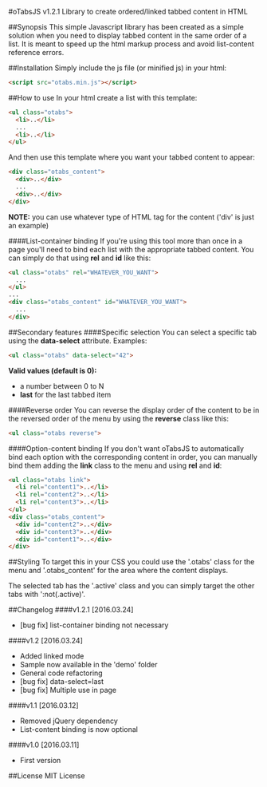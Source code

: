 #oTabsJS v1.2.1
Library to create ordered/linked tabbed content in HTML

##Synopsis
This simple Javascript library has been created as a simple solution when you need to display tabbed content in the same order of a list. It is meant to speed up the html markup process and avoid list-content reference errors.

##Installation
Simply include the js file (or minified js) in your html:
```html
<script src="otabs.min.js"></script>
```

##How to use
In your html create a list with this template:
```html
<ul class="otabs">
  <li>..</li>
  ...
  <li>..</li>
</ul>
```
And then use this template where you want your tabbed content to appear:
```html
<div class="otabs_content">
  <div>..</div>
  ...
  <div>..</div>
</div>
```
<b>NOTE:</b> you can use whatever type of HTML tag for the content ('div' is just an example)

####List-container binding
If you're using this tool more than once in a page you'll need to bind each list with the appropriate tabbed content. You can simply do that using <b>rel</b> and <b>id</b> like this:
```html
<ul class="otabs" rel="WHATEVER_YOU_WANT">
  ...
</ul>
...
<div class="otabs_content" id="WHATEVER_YOU_WANT">
  ...
</div>
```


##Secondary features
####Specific selection
You can select a specific tab using the <b>data-select</b> attribute. Examples:
```html
<ul class="otabs" data-select="42">
```
<b>Valid values (default is 0):</b>
<ul>
  <li>a number between 0 to N</li>
  <li><b>last</b> for the last tabbed item</li>
</ul>

####Reverse order
You can reverse the display order of the content to be in the reversed order of the menu by using the <b>reverse</b> class like this:
```html
<ul class="otabs reverse">
```

####Option-content binding
If you don't want oTabsJS to automatically bind each option with the corresponding content in order, you can manually bind them adding the <b>link</b> class to the menu and using <b>rel</b> and <b>id</b>:
```html
<ul class="otabs link">
  <li rel="content1">..</li>
  <li rel="content2">..</li>
  <li rel="content3">..</li>
</ul>
<div class="otabs_content">
  <div id="content2">..</div>
  <div id="content3">..</div>
  <div id="content1">..</div>
</div>
```

##Styling
To target this in your CSS you could use the '.otabs' class for the menu and '.otabs_content' for the area where the content displays.

The selected tab has the '.active' class and you can simply target the other tabs with ':not(.active)'.

##Changelog
####v1.2.1 [2016.03.24]
<ul>
  <li>[bug fix] list-container binding not necessary</li>
</ul>
####v1.2 [2016.03.24]
<ul>
  <li>Added linked mode</li>
  <li>Sample now available in the 'demo' folder</li>
  <li>General code refactoring</li>
  <li>[bug fix] data-select=last</li>
  <li>[bug fix] Multiple use in page</li>
</ul>
####v1.1 [2016.03.12]
<ul>
  <li>Removed jQuery dependency</li>
  <li>List-content binding is now optional</li>
</ul>
####v1.0 [2016.03.11]
<ul>
  <li>First version</li>
</ul>

##License
MIT License
